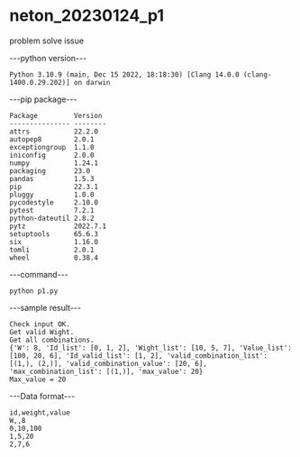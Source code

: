 # neton_20230124_p1
problem solve issue


---python version---
```
Python 3.10.9 (main, Dec 15 2022, 18:18:30) [Clang 14.0.0 (clang-1400.0.29.202)] on darwin
```


---pip package---
```
Package         Version
--------------- --------
attrs           22.2.0
autopep8        2.0.1
exceptiongroup  1.1.0
iniconfig       2.0.0
numpy           1.24.1
packaging       23.0
pandas          1.5.3
pip             22.3.1
pluggy          1.0.0
pycodestyle     2.10.0
pytest          7.2.1
python-dateutil 2.8.2
pytz            2022.7.1
setuptools      65.6.3
six             1.16.0
tomli           2.0.1
wheel           0.38.4
```

---command---
```
python p1.py
```


---sample result---
```
Check input OK.
Get valid Wight.
Get all combinations.
{'W': 8, 'Id_list': [0, 1, 2], 'Wight_list': [10, 5, 7], 'Value_list': [100, 20, 6], 'Id_valid_list': [1, 2], 'valid_combination_list': [(1,), (2,)], 'valid_combination_value': [20, 6], 'max_combination_list': [(1,)], 'max_value': 20}
Max_value = 20
```


---Data format---
```
id,weight,value
W,,8
0,10,100
1,5,20
2,7,6
```
